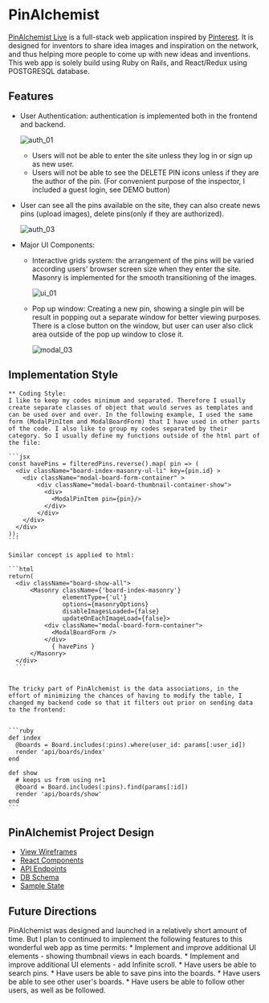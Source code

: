 # PinAlchemist

[PinAlchemist Live] is a full-stack web application inspired by [Pinterest].
It is designed for inventors to share idea images and inspiration on the network,
and thus helping more people to come up with new ideas and inventions.  
This web app is solely build using Ruby on Rails, and React/Redux using POSTGRESQL database.

## Features
  - User Authentication: authentication is implemented both in the frontend and backend.

    ![auth_01](https://user-images.githubusercontent.com/25352090/28740694-06f4442e-73bd-11e7-8e37-5dc28cedd5a1.png)

      * Users will not be able to enter the site unless they log in or sign up as new user.
      * Users will not be able to see the DELETE PIN icons unless if they are the author of the pin. (For convenient purpose of the inspector, I included a guest login, see DEMO button)

  - User can see all the pins available on the site, they can also create news pins (upload images), delete pins(only if they are authorized).

    ![auth_03](https://user-images.githubusercontent.com/25352090/28740704-18496f60-73bd-11e7-9439-2f9f9df5c54a.png)

  - Major UI Components:
    * Interactive grids system: the arrangement of the pins will be varied according users' browser screen size when they enter the site. Masonry is implemented for the smooth transitioning of the images.

      ![ui_01](https://user-images.githubusercontent.com/25352090/28740700-0fbb4576-73bd-11e7-82b7-226f7410448e.png)

    * Pop up window: Creating a new pin, showing a single pin will be result in popping out a separate window for better viewing purposes. There is a close button on the window, but user can user also click area outside of the pop up window to close it.

      ![modal_03](https://user-images.githubusercontent.com/25352090/28740697-0da37c0e-73bd-11e7-9e88-21926271b86a.png)


## Implementation Style

    ** Coding Style:
    I like to keep my codes minimum and separated. Therefore I usually create separate classes of object that would serves as templates and can be used over and over. In the following example, I used the same form (ModalPinItem and ModalBoardForm) that I have used in other parts of the code. I also like to group my codes separated by their category. So I usually define my functions outside of the html part of the file:

    ```jsx
    const havePins = filteredPins.reverse().map( pin => (
      <div className="board-index-masonry-ul-li" key={pin.id} >
        <div className="modal-board-form-container" >
            <div className="modal-board-thumbnail-container-show">
              <div>
                <ModalPinItem pin={pin}/>
              </div>
            </div>
        </div>
      </div>
    ));
    ```

    Similar concept is applied to html:

    ```html
    return(
      <div className="board-show-all">
          <Masonry className={'board-index-masonry'}
                   elementType={'ul'}
                   options={masonryOptions}
                   disableImagesLoaded={false}
                   updateOnEachImageLoad={false}>
              <div className="modal-board-form-container">
                <ModalBoardForm />
              </div>
                { havePins }
          </Masonry>
      </div>
      ```


    The tricky part of PinAlchemist is the data associations, in the effort of minimizing the chances of having to modify the table, I changed my backend code so that it filters out prior on sending data to the frontend:


    ```ruby
    def index
      @boards = Board.includes(:pins).where(user_id: params[:user_id])
      render 'api/boards/index'
    end

    def show
      # keeps us from using n+1
      @board = Board.includes(:pins).find(params[:id])
      render 'api/boards/show'
    end
    ```

## PinAlchemist Project Design
* [View Wireframes](docs/wireframes)
* [React Components](docs/component-hierarchy.md)
* [API Endpoints](docs/api-endpoints.md)
* [DB Schema](docs/schema.md)
* [Sample State](docs/sample-state.md)


## Future Directions
  PinAlchemist was designed and launched in a relatively short amount of time. But I plan to continued to implement the following features to this wonderful web app as time permits:
    * Implement and improve additional UI elements - showing thumbnail views in each boards.
    * Implement and improve additional UI elements - add Infinite scroll.
    * Have users be able to search pins.
    * Have users be able to save pins into the boards.
    * Have users be able to see other user's boards.
    * Have users be able to follow other users, as well as be followed.

[PinAlchemist Live]: https://pinalchemist.herokuapp.com/#/login
[Pinterest]: https://www.pinterest.com/
[wireframes]: (docs/wireframes)
[components]: (docs/component-hierarchy.md)
[sample-state]: (docs/sample-state.md)
[api-endpoints]: (docs/api-endpoints.md)
[schema]: (docs/schema.md)
